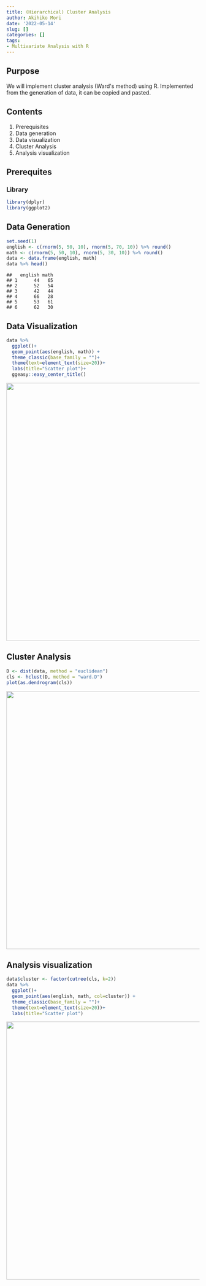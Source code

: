 ```yaml
---
title: (Hierarchical) Cluster Analysis
author: Akihiko Mori
date: '2022-05-14'
slug: []
categories: []
tags: 
- Multivariate Analysis with R
---
```


## Purpose
We will implement cluster analysis (Ward's method) using R. 
Implemented from the generation of data, it can be copied and pasted.

## Contents
1. Prerequisites
2. Data generation
3. Data visualization
4. Cluster Analysis
5. Analysis visualization

## Prerequites

### Library

```r
library(dplyr)
library(ggplot2)
```


## Data Generation

```r
set.seed(1)
english <- c(rnorm(5, 50, 10), rnorm(5, 70, 10)) %>% round()
math <- c(rnorm(5, 50, 10), rnorm(5, 30, 10)) %>% round()
data <- data.frame(english, math)
data %>% head()
```

```
##   english math
## 1      44   65
## 2      52   54
## 3      42   44
## 4      66   28
## 5      53   61
## 6      62   30
```

## Data Visualization

```r
data %>%
  ggplot()+
  geom_point(aes(english, math)) +
  theme_classic(base_family = "")+
  theme(text=element_text(size=20))+
  labs(title="Scatter plot")+
  ggeasy::easy_center_title()
```

<img src="{{< blogdown/postref >}}index_files/figure-html/unnamed-chunk-3-1.png" width="672" />

## Cluster Analysis

```r
D <- dist(data, method = "euclidean")
cls <- hclust(D, method = "ward.D")
plot(as.dendrogram(cls))
```

<img src="{{< blogdown/postref >}}index_files/figure-html/unnamed-chunk-4-1.png" width="672" />

## Analysis visualization

```r
data$cluster <- factor(cutree(cls, k=2))
data %>%
  ggplot()+
  geom_point(aes(english, math, col=cluster)) +
  theme_classic(base_family = "")+
  theme(text=element_text(size=20))+
  labs(title="Scatter plot")
```

<img src="{{< blogdown/postref >}}index_files/figure-html/unnamed-chunk-5-1.png" width="672" />
